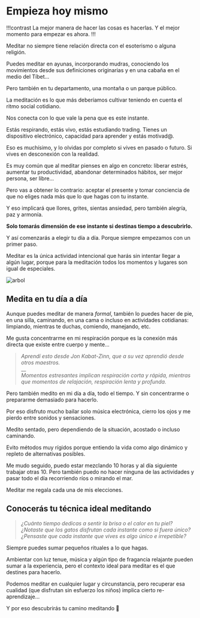 # Empieza hoy mismo

!!!contrast
La mejor manera de hacer las cosas es hacerlas. Y el mejor momento para empezar es ahora.
!!!

Meditar no siempre tiene relación directa con el esoterismo o alguna religión.

Puedes meditar en ayunas, incorporando mudras, conociendo los movimientos desde sus definiciones originarias y en una cabaña en el medio del Tíbet...

Pero también en tu departamento, una montaña o un parque público.

La meditación es lo que más deberíamos cultivar teniendo en cuenta el ritmo social cotidiano.

Nos conecta con lo que vale la pena que es este instante.

Estás respirando, estás vivo, estás estudiando trading. Tienes un dispositivo electrónico, capacidad para aprender y estás motivad@.

Eso es muchísimo, y lo olvidas por completo si vives en pasado o futuro. Si vives en desconexión con la realidad.

Es muy común que al meditar pienses en algo en concreto: liberar estrés, aumentar tu productividad, abandonar determinados hábitos, ser mejor persona, ser libre...

Pero vas a obtener lo contrario: aceptar el presente y tomar conciencia de que no eliges nada más que lo que hagas con tu instante.

Y eso implicará que llores, grites, sientas ansiedad, pero también alegría, paz y armonía.

**Solo tomarás dimensión de ese instante si destinas tiempo a descubrirlo.**

Y así comenzarás a elegir tu día a día. Porque siempre empezamos con un primer paso.

Meditar es la única actividad intencional que harás sin intentar llegar a algún lugar, porque para la meditación todos los momentos y lugares son igual de especiales.

![arbol](https://user-images.githubusercontent.com/121636966/210469130-b583add6-96b0-4412-9124-bb41c9e6cd43.jpg)

## Medita en tu día a día

Aunque puedes meditar de manera _formal_, también lo puedes hacer de pie, en una silla, caminando, en una cama o incluso en actividades cotidianas: limpiando, mientras te duchas, comiendo, manejando, etc.

Me gusta concentrarme en mi respiración porque es la conexión más directa que existe entre cuerpo y mente...

> _Aprendí esto desde Jon Kabat-Zinn, que a su vez aprendió desde otros maestros._\
> \_\_\
> _Momentos estresantes implican respiración corta y rápida, mientras que momentos de relajación, respiración lenta y profunda._

Pero también medito en mi día a día, todo el tiempo. Y sin concentrarme o prepararme demasiado para hacerlo.

Por eso disfruto mucho bailar solo música electrónica, cierro los ojos y me pierdo entre sonidos y sensaciones.

Medito sentado, pero dependiendo de la situación, acostado o incluso caminando.

Evito métodos muy rígidos porque entiendo la vida como algo dinámico y repleto de alternativas posibles.

Me mudo seguido, puedo estar mezclando 10 horas y al día siguiente trabajar otras 10. Pero también puedo no hacer ninguna de las actividades y pasar todo el día recorriendo ríos o mirando el mar.

Meditar me regala cada una de mis elecciones.

## Conocerás tu técnica ideal meditando

> _¿Cuánto tiempo dedicas a sentir la brisa o el calor en tu piel? ¿Notaste que los gatos disfrutan cada instante como si fuera único? ¿Pensaste que cada instante que vives es algo único e irrepetible?_

Siempre puedes sumar pequeños rituales a lo que hagas.

Ambientar con luz tenue, música y algún tipo de fragancia relajante pueden sumar a la experiencia, pero el contexto ideal para meditar es el que destines para hacerlo.

Podemos meditar en cualquier lugar y circunstancia, pero recuperar esa cualidad (que disfrutan sin esfuerzo los niños) implica cierto re-aprendizaje...

Y por eso descubrirás tu camino meditando 🙏
